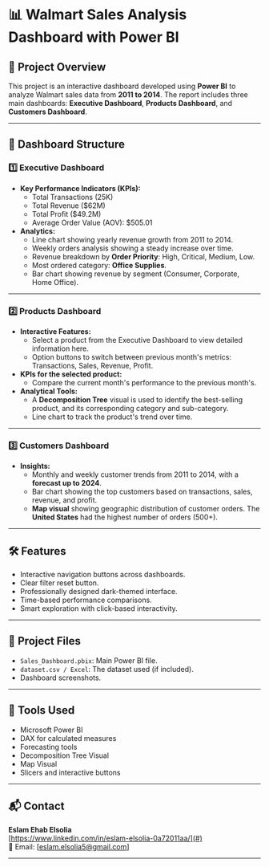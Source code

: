 # 📊 Walmart Sales Analysis Dashboard with Power BI

## 📌 Project Overview
This project is an interactive dashboard developed using **Power BI** to analyze Walmart sales data from **2011 to 2014**. The report includes three main dashboards: **Executive Dashboard**, **Products Dashboard**, and **Customers Dashboard**.

---

## 🧩 Dashboard Structure

### 1️⃣ Executive Dashboard
- **Key Performance Indicators (KPIs):**
  - Total Transactions (25K)
  - Total Revenue ($62M)
  - Total Profit ($49.2M)
  - Average Order Value (AOV): $505.01
- **Analytics:**
  - Line chart showing yearly revenue growth from 2011 to 2014.
  - Weekly orders analysis showing a steady increase over time.
  - Revenue breakdown by **Order Priority**: High, Critical, Medium, Low.
  - Most ordered category: **Office Supplies**.
  - Bar chart showing revenue by segment (Consumer, Corporate, Home Office).

---

### 2️⃣ Products Dashboard
- **Interactive Features:**
  - Select a product from the Executive Dashboard to view detailed information here.
  - Option buttons to switch between previous month's metrics: Transactions, Sales, Revenue, Profit.
- **KPIs for the selected product:**
  - Compare the current month's performance to the previous month's.
- **Analytical Tools:**
  - A **Decomposition Tree** visual is used to identify the best-selling product, and its corresponding category and sub-category.
  - Line chart to track the product's trend over time.

---

### 3️⃣ Customers Dashboard
- **Insights:**
  - Monthly and weekly customer trends from 2011 to 2014, with a **forecast up to 2024**.
  - Bar chart showing the top customers based on transactions, sales, revenue, and profit.
  - **Map visual** showing geographic distribution of customer orders. The **United States** had the highest number of orders (500+).

---

## 🛠️ Features
- Interactive navigation buttons across dashboards.
- Clear filter reset button.
- Professionally designed dark-themed interface.
- Time-based performance comparisons.
- Smart exploration with click-based interactivity.

---


## 📁 Project Files
- `Sales_Dashboard.pbix`: Main Power BI file.
- `dataset.csv / Excel`: The dataset used (if included).
- Dashboard screenshots.

---

## 🧠 Tools Used
- Microsoft Power BI
- DAX for calculated measures
- Forecasting tools
- Decomposition Tree Visual
- Map Visual
- Slicers and interactive buttons

---

## 📬 Contact
**Eslam Ehab Elsolia**  
[https://www.linkedin.com/in/eslam-elsolia-0a72011aa/](#)  
📧 Email: [eslam.elsolia5@gmail.com]

---
